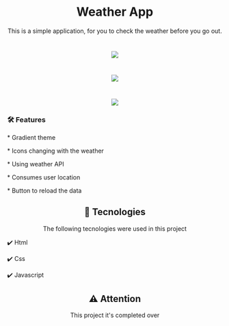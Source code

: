 <h1 align="center"> Weather App </h1>
<p align="center"> This is a simple application, for you to check the weather before you go out. </p>

<h1 align="center"><img src="https://user-images.githubusercontent.com/82244432/133181311-73c41357-8241-40e9-98e9-d65a47245c71.gif"/></h1>
<h1 align="center"><img src="https://user-images.githubusercontent.com/82244432/133181482-3e7c8a17-73e8-467e-b85c-125a6bf38036.gif"/></h1>
<h1 align="center"><img src="https://user-images.githubusercontent.com/82244432/133181629-9d627175-55bc-46b5-91d2-161f222098d9.gif"/></h1>

<h3>🛠 Features</h3>
<p>* Gradient theme</p>
<p>* Icons changing with the weather</p>
<p>* Using weather API</p>
<p>* Consumes user location</p>
<p>* Button to reload the data</p>

<h2 align="center"> 🚀 Tecnologies </h2>
<p align="center"> The following tecnologies were used in this project </p>
<p>✔️ Html</p>
<p>✔️ Css</p>
<p>✔️ Javascript</p>

<h2 align="center">⚠️ Attention</h2>
<p align="center">This project it's completed over</p>

